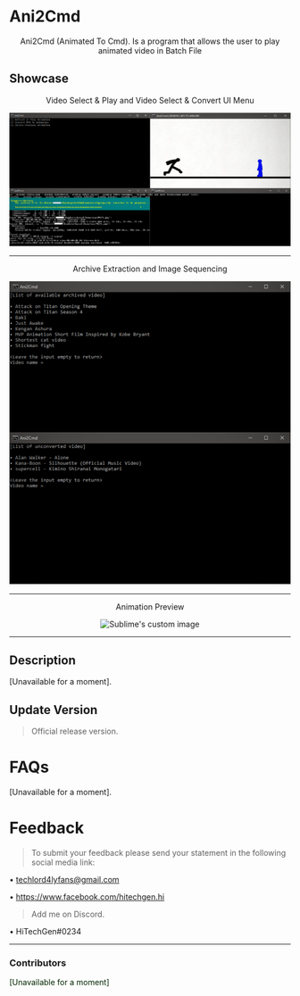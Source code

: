 # Ani2Cmd
<p align="center">Ani2Cmd (Animated To Cmd). Is a program that allows the user to play animated video in Batch File</p>

## Showcase
<p align="center">Video Select & Play and Video Select & Convert UI Menu</p>
  
<p align="center">
  <img src=".github\prev1.png" alt="Sublime's custom image"/>
</p>

___
<p align="center">Archive Extraction and Image Sequencing</p>

<p align="center">
  <img src=".github\prev2.png" alt="Sublime's custom image"/>
</p>

___
<p align="center">Animation Preview</p>

<p align="center">
  <img src=".github\prev3.gif" alt="Sublime's custom image"/>
</p>

___

## Description
[Unavailable for a moment].

## Update Version
> Official release version.

# FAQs
[Unavailable for a moment].

# Feedback
>To submit your feedback please send your statement in the following social media link:

• techlord4lyfans@gmail.com

• https://www.facebook.com/hitechgen.hi

>Add me on Discord.

• HiTechGen#0234
___
### Contributors
<font color="rgb(255,0,0)">[Unavailable for a moment]
